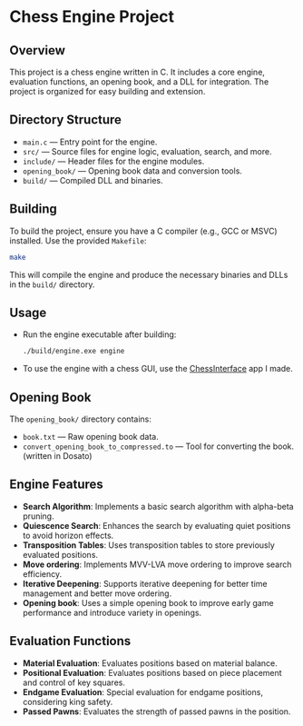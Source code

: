 # Chess Engine Project

## Overview
This project is a chess engine written in C. It includes a core engine, evaluation functions, an opening book, and a DLL for integration. The project is organized for easy building and extension.

## Directory Structure
- `main.c` — Entry point for the engine.
- `src/` — Source files for engine logic, evaluation, search, and more.
- `include/` — Header files for the engine modules.
- `opening_book/` — Opening book data and conversion tools.
- `build/` — Compiled DLL and binaries.

## Building
To build the project, ensure you have a C compiler (e.g., GCC or MSVC) installed. Use the provided `Makefile`:

```sh
make
```

This will compile the engine and produce the necessary binaries and DLLs in the `build/` directory.

## Usage
- Run the engine executable after building:
  ```sh
  ./build/engine.exe engine
  ```
- To use the engine with a chess GUI, use the [ChessInterface](https://github.com/Robotnik08/ChessInterface) app I made.

## Opening Book
The `opening_book/` directory contains:
- `book.txt` — Raw opening book data.
- `convert_opening_book_to_compressed.to` — Tool for converting the book. (written in Dosato)

## Engine Features
- **Search Algorithm**: Implements a basic search algorithm with alpha-beta pruning.
- **Quiescence Search**: Enhances the search by evaluating quiet positions to avoid horizon effects.
- **Transposition Tables**: Uses transposition tables to store previously evaluated positions.
- **Move ordering**: Implements MVV-LVA move ordering to improve search efficiency.
- **Iterative Deepening**: Supports iterative deepening for better time management and better move ordering.
- **Opening book**: Uses a simple opening book to improve early game performance and introduce variety in openings.

## Evaluation Functions
- **Material Evaluation**: Evaluates positions based on material balance.
- **Positional Evaluation**: Evaluates positions based on piece placement and control of key squares.
- **Endgame Evaluation**: Special evaluation for endgame positions, considering king safety.
- **Passed Pawns**: Evaluates the strength of passed pawns in the position.